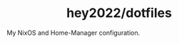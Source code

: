 <!-- TODO: finish README -->

<h1 align="center">hey2022/dotfiles</h1>

My NixOS and Home-Manager configuration.

